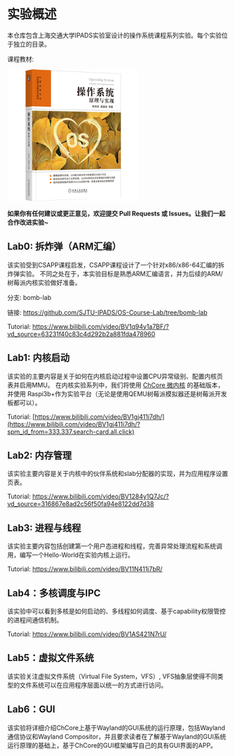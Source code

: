 # 实验概述

本仓库包含上海交通大学IPADS实验室设计的操作系统课程系列实验。每个实验位于独立的目录。

课程教材:

<img src="os-book.jpeg" alt="The course textbook" style="width:300px;height:300px;">

**如果你有任何建议或更正意见，欢迎提交 Pull Requests 或 Issues。让我们一起合作改进实验~**


## Lab0: 拆炸弹（ARM汇编）
该实验受到CSAPP课程启发，CSAPP课程设计了一个针对x86/x86-64汇编的拆炸弹实验。
不同之处在于，本实验目标是熟悉ARM汇编语言，并为后续的ARM/树莓派内核实验做好准备。

分支: bomb-lab

链接: https://github.com/SJTU-IPADS/OS-Course-Lab/tree/bomb-lab

Tutorial: https://www.bilibili.com/video/BV1q94y1a7BF/?vd_source=63231f40c83c4d292b2a881fda478960

## Lab1: 内核启动
该实验的主要内容是关于如何在内核启动过程中设置CPU异常级别、配置内核页表并启用MMU。
在内核实验系列中，我们将使用 [ChCore 微内核](https://www.usenix.org/conference/atc20/presentation/gu) 的基础版本，并使用 Raspi3b+作为实验平台（无论是使用QEMU树莓派模拟器还是树莓派开发板都可以）。

Tutorial: [https://www.bilibili.com/video/BV1gj411i7dh/](https://www.bilibili.com/video/BV1gj411i7dh/?spm_id_from=333.337.search-card.all.click)


## Lab2: 内存管理
该实验主要内容是关于内核中的伙伴系统和slab分配器的实现，并为应用程序设置页表。

Tutorial: https://www.bilibili.com/video/BV1284y1Q7Jc/?vd_source=316867e8ad2c56f50fa94e8122dd7d38


## Lab3: 进程与线程
该实验主要内容包括创建第一个用户态进程和线程，完善异常处理流程和系统调用，编写一个Hello-World在实验内核上运行。

Tutorial: https://www.bilibili.com/video/BV11N411j7bR/


## Lab4：多核调度与IPC
该实验中可以看到多核是如何启动的、多线程如何调度、基于capability权限管控的进程间通信机制。

Tutorial: https://www.bilibili.com/video/BV1AS421N7rU/


## Lab5：虚拟文件系统
该实验关注虚拟文件系统（Virtual File System，VFS）, VFS抽象层使得不同类型的文件系统可以在应用程序层面以统一的方式进行访问。


## Lab6：GUI
该实验将详细介绍ChCore上基于Wayland的GUI系统的运行原理，包括Wayland通信协议和Wayland Compositor，并且要求读者在了解基于Wayland的GUI系统运行原理的基础上，基于ChCore的GUI框架编写自己的具有GUI界面的APP。
